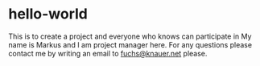 # hello-world
This is to create a project and everyone who knows can participate in
My name is Markus and I am project manager here.
For any questions please contact me by writing an email to fuchs@knauer.net please.
